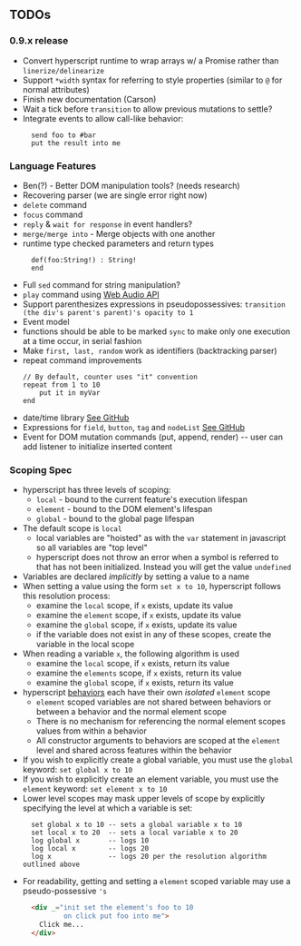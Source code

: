 ## TODOs

### 0.9.x release

* Convert hyperscript runtime to wrap arrays w/ a Promise rather than `linerize/delinearize`
* Support `*width` syntax for referring to style properties (similar to `@` for normal attributes)
* Finish new documentation (Carson)
* Wait a tick before `transition` to allow previous mutations to settle?
* Integrate events to allow call-like behavior:
  ```applescript
    send foo to #bar
    put the result into me
  ```

### Language Features
* Ben(?) - Better DOM manipulation tools? (needs research)
* Recovering parser (we are single error right now)
* `delete` command
* `focus` command
* `reply` & `wait for response` in event handlers?
* `merge/merge into` - Merge objects with one another
* runtime type checked parameters and return types
  ```text
    def(foo:String!) : String!
    end
  ```
* Full `sed` command for string manipulation?
* `play` command using [Web Audio API](https://developer.mozilla.org/en-US/docs/Web/API/Web_Audio_API)
* Support parenthesizes expressions in pseudopossessives: `transition (the div's parent's parent)'s opacity to 1`
* Event model
* functions should be able to be marked `sync` to make only one execution at a time occur, in serial fashion
* Make `first, last, random` work as identifiers (backtracking parser)
* repeat command improvements
    ```
    // By default, counter uses "it" convention
    repeat from 1 to 10
        put it in myVar
    end

    ```
* date/time library [See GitHub](https://github.com/bigskysoftware/_hyperscript/issues/123)
* Expressions for `field`, `button`, `tag` and `nodeList` [See GitHub](https://github.com/bigskysoftware/_hyperscript/issues/121)
* Event for DOM mutation commands (put, append, render) -- user can add listener to initialize inserted content

### Scoping Spec

* hyperscript has three levels of scoping:
    * `local` - bound to the current feature's execution lifespan
    * `element` - bound to the DOM element's lifespan
    * `global` - bound to the global page lifespan
* The default scope is `local`
    * local variables are "hoisted" as with the `var` statement in javascript so all variables are "top level"
    * hyperscript does not throw an error when a symbol is referred to that has not been initialized.  Instead you
      will get the value `undefined`
* Variables are declared *implicitly* by setting a value to a name
* When setting a value using the form `set x to 10`, hyperscript follows this resolution process:
  * examine the `local` scope, if `x` exists, update its value
  * examine the `element` scope, if `x` exists, update its value
  * examine the `global` scope, if `x` exists, update its value
  * if the variable does not exist in any of these scopes, create the variable in the local scope
* When reading a variable `x`, the following algorithm is used
  * examine the `local` scope, if `x` exists, return its value
  * examine the `elements` scope, if `x` exists, return its value
  * examine the `global` scope, if `x` exists, return its value
* hyperscript [behaviors](/features/behavior/) each have their own *isolated* `element` scope
  * `element` scoped variables are not shared between behaviors or between a behavior and the normal element scope
  * There is no mechanism for referencing the normal element scopes values from within a behavior
  * All constructor arguments to behaviors are scoped at the `element` level and shared across features within the
    behavior
* If you wish to explicitly create a global variable, you must use the `global` keyword: `set global x to 10`
* If you wish to explicitly create an element variable, you must use the `element` keyword: `set element x to 10`
* Lower level scopes may mask upper levels of scope by explicitly specifying the level at which a variable is set:
  ```hyperscript
    set global x to 10 -- sets a global variable x to 10
    set local x to 20  -- sets a local variable x to 20
    log global x       -- logs 10
    log local x        -- logs 20
    log x              -- logs 20 per the resolution algorithm outlined above
  ```
* For readability, getting and setting a `element` scoped variable may use a pseudo-possessive `'s`
  ```html
    <div _="init set the element's foo to 10
            on click put foo into me">
      Click me...
    </div>
  ```
